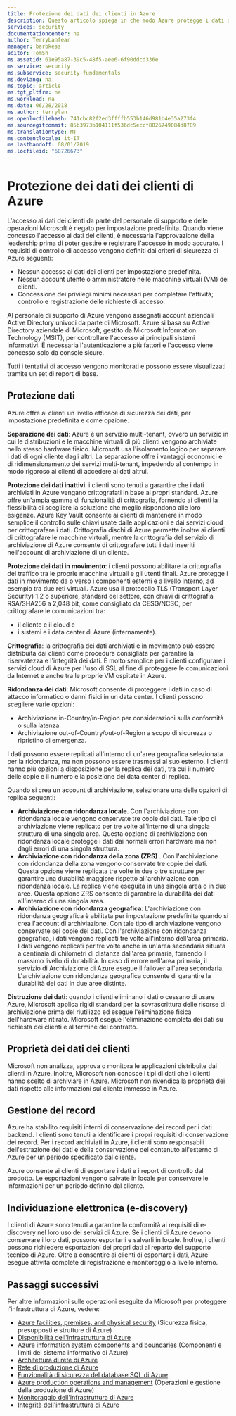 ```yaml
---
title: Protezione dei dati dei clienti in Azure
description: Questo articolo spiega in che modo Azure protegge i dati dei clienti.
services: security
documentationcenter: na
author: TerryLanfear
manager: barbkess
editor: TomSh
ms.assetid: 61e95a87-39c5-48f5-aee6-6f90ddcd336e
ms.service: security
ms.subservice: security-fundamentals
ms.devlang: na
ms.topic: article
ms.tgt_pltfrm: na
ms.workload: na
ms.date: 06/28/2018
ms.author: terrylan
ms.openlocfilehash: 741cbc82f2ed3ffffb553b146d981b4e35a273f4
ms.sourcegitcommit: 85b3973b104111f536dc5eccf8026749084d8789
ms.translationtype: MT
ms.contentlocale: it-IT
ms.lasthandoff: 08/01/2019
ms.locfileid: "68726673"
---
```

# <a name="azure-customer-data-protection"></a>Protezione dei dati dei clienti di Azure   
L'accesso ai dati dei clienti da parte del personale di supporto e delle operazioni Microsoft è negato per impostazione predefinita. Quando viene concesso l'accesso ai dati dei clienti, è necessaria l'approvazione della leadership prima di poter gestire e registrare l'accesso in modo accurato. I requisiti di controllo di accesso vengono definiti dai criteri di sicurezza di Azure seguenti:

- Nessun accesso ai dati dei clienti per impostazione predefinita.
- Nessun account utente o amministratore nelle macchine virtuali (VM) dei clienti.
- Concessione dei privilegi minimi necessari per completare l'attività; controllo e registrazione delle richieste di accesso.

Al personale di supporto di Azure vengono assegnati account aziendali Active Directory univoci da parte di Microsoft. Azure si basa su Active Directory aziendale di Microsoft, gestito da Microsoft Information Technology (MSIT), per controllare l'accesso ai principali sistemi informativi. È necessaria l'autenticazione a più fattori e l'accesso viene concesso solo da console sicure.

Tutti i tentativi di accesso vengono monitorati e possono essere visualizzati tramite un set di report di base.

## <a name="data-protection"></a>Protezione dati
Azure offre ai clienti un livello efficace di sicurezza dei dati, per impostazione predefinita e come opzione.

**Separazione dei dati**: Azure è un servizio multi-tenant, ovvero un servizio in cui le distribuzioni e le macchine virtuali di più clienti vengono archiviate nello stesso hardware fisico. Microsoft usa l'isolamento logico per separare i dati di ogni cliente dagli altri. La separazione offre i vantaggi economici e di ridimensionamento dei servizi multi-tenant, impedendo al contempo in modo rigoroso ai clienti di accedere ai dati altrui.

**Protezione dei dati inattivi**: i clienti sono tenuti a garantire che i dati archiviati in Azure vengano crittografati in base ai propri standard. Azure offre un'ampia gamma di funzionalità di crittografia, fornendo ai clienti la flessibilità di scegliere la soluzione che meglio rispondono alle loro esigenze. Azure Key Vault consente ai clienti di mantenere in modo semplice il controllo sulle chiavi usate dalle applicazioni e dai servizi cloud per crittografare i dati. Crittografia dischi di Azure permette inoltre ai clienti di crittografare le macchine virtuali, mentre la crittografia del servizio di archiviazione di Azure consente di crittografare tutti i dati inseriti nell'account di archiviazione di un cliente.

**Protezione dei dati in movimento**: i clienti possono abilitare la crittografia del traffico tra le proprie macchine virtuali e gli utenti finali. Azure protegge i dati in movimento da o verso i componenti esterni e a livello interno, ad esempio tra due reti virtuali. Azure usa il protocollo TLS (Transport Layer Security) 1.2 o superiore, standard del settore, con chiavi di crittografia RSA/SHA256 a 2,048 bit, come consigliato da CESG/NCSC, per crittografare le comunicazioni tra:

- il cliente e il cloud e
- i sistemi e i data center di Azure (internamente).

**Crittografia**: la crittografia dei dati archiviati e in movimento può essere distribuita dai clienti come procedura consigliata per garantire la riservatezza e l'integrità dei dati. È molto semplice per i clienti configurare i servizi cloud di Azure per l'uso di SSL al fine di proteggere le comunicazioni da Internet e anche tra le proprie VM ospitate in Azure.

**Ridondanza dei dati**: Microsoft consente di proteggere i dati in caso di attacco informatico o danni fisici in un data center. I clienti possono scegliere varie opzioni:

- Archiviazione in-Country/in-Region per considerazioni sulla conformità o sulla latenza.
- Archiviazione out-of-Country/out-of-Region a scopo di sicurezza o ripristino di emergenza.

I dati possono essere replicati all'interno di un'area geografica selezionata per la ridondanza, ma non possono essere trasmessi al suo esterno. I clienti hanno più opzioni a disposizione per la replica dei dati, tra cui il numero delle copie e il numero e la posizione dei data center di replica.

Quando si crea un account di archiviazione, selezionare una delle opzioni di replica seguenti:

- **Archiviazione con ridondanza locale**.  Con l'archiviazione con ridondanza locale vengono conservate tre copie dei dati. Tale tipo di archiviazione viene replicato per tre volte all'interno di una singola struttura di una singola area. Questa opzione di archiviazione con ridondanza locale protegge i dati dai normali errori hardware ma non dagli errori di una singola struttura.
- **Archiviazione con ridondanza della zona (ZRS)** .  Con l'archiviazione con ridondanza della zona vengono conservate tre copie dei dati. Questa opzione viene replicata tre volte in due o tre strutture per garantire una durabilità maggiore rispetto all'archiviazione con ridondanza locale. La replica viene eseguita in una singola area o in due aree. Questa opzione ZRS consente di garantire la durabilità dei dati all'interno di una singola area.
- **Archiviazione con ridondanza geografica**: L'archiviazione con ridondanza geografica è abilitata per impostazione predefinita quando si crea l'account di archiviazione. Con tale tipo di archiviazione vengono conservate sei copie dei dati. Con l'archiviazione con ridondanza geografica, i dati vengono replicati tre volte all'interno dell'area primaria. I dati vengono replicati per tre volte anche in un'area secondaria situata a centinaia di chilometri di distanza dall'area primaria, fornendo il massimo livello di durabilità. In caso di errore nell'area primaria, il servizio di Archiviazione di Azure esegue il failover all'area secondaria. L'archiviazione con ridondanza geografica consente di garantire la durabilità dei dati in due aree distinte.

**Distruzione dei dati**: quando i clienti eliminano i dati o cessano di usare Azure, Microsoft applica rigidi standard per la sovrascrittura delle risorse di archiviazione prima del riutilizzo ed esegue l'eliminazione fisica dell'hardware ritirato. Microsoft esegue l'eliminazione completa dei dati su richiesta dei clienti e al termine del contratto.

## <a name="customer-data-ownership"></a>Proprietà dei dati dei clienti
Microsoft non analizza, approva o monitora le applicazioni distribuite dai clienti in Azure. Inoltre, Microsoft non conosce i tipi di dati che i clienti hanno scelto di archiviare in Azure. Microsoft non rivendica la proprietà dei dati rispetto alle informazioni sul cliente immesse in Azure.

## <a name="records-management"></a>Gestione dei record
Azure ha stabilito requisiti interni di conservazione dei record per i dati backend. I clienti sono tenuti a identificare i propri requisiti di conservazione dei record. Per i record archiviati in Azure, i clienti sono responsabili dell'estrazione dei dati e della conservazione del contenuto all'esterno di Azure per un periodo specificato dal cliente.

Azure consente ai clienti di esportare i dati e i report di controllo dal prodotto. Le esportazioni vengono salvate in locale per conservare le informazioni per un periodo definito dal cliente.

## <a name="electronic-discovery-e-discovery"></a>Individuazione elettronica (e-discovery)
I clienti di Azure sono tenuti a garantire la conformità ai requisiti di e-discovery nel loro uso dei servizi di Azure. Se i clienti di Azure devono conservare i loro dati, possono esportarli e salvarli in locale. Inoltre, i clienti possono richiedere esportazioni dei propri dati al reparto del supporto tecnico di Azure. Oltre a consentire ai clienti di esportare i dati, Azure esegue attività complete di registrazione e monitoraggio a livello interno.

## <a name="next-steps"></a>Passaggi successivi
Per altre informazioni sulle operazioni eseguite da Microsoft per proteggere l'infrastruttura di Azure, vedere:

- [Azure facilities, premises, and physical security](physical-security.md) (Sicurezza fisica, presupposti e strutture di Azure)
- [Disponibilità dell'infrastruttura di Azure](infrastructure-availability.md)
- [Azure information system components and boundaries](infrastructure-components.md) (Componenti e limiti del sistema informativo di Azure)
- [Architettura di rete di Azure](infrastructure-network.md)
- [Rete di produzione di Azure](production-network.md)
- [Funzionalità di sicurezza del database SQL di Azure](infrastructure-sql.md)
- [Azure production operations and management](infrastructure-operations.md) (Operazioni e gestione della produzione di Azure)
- [Monitoraggio dell'infrastruttura di Azure](infrastructure-monitoring.md)
- [Integrità dell'infrastruttura di Azure](infrastructure-integrity.md)
